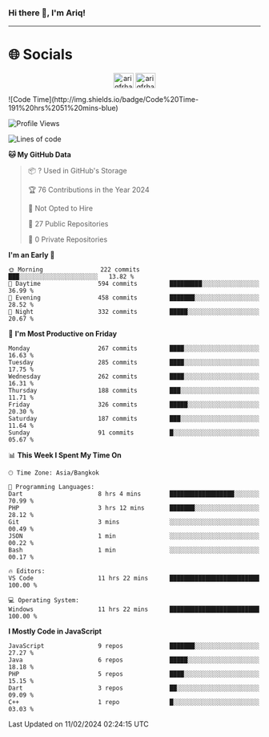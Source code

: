 ### Hi there 👋, I'm Ariq!
<hr>
<h1 align="">🌐 Socials</h1>
<p align="center">
<a href="https://www.linkedin.com/in/ariqfarhan/" target="blank"><img align="center" src="https://raw.githubusercontent.com/rahuldkjain/github-profile-readme-generator/master/src/images/icons/Social/linked-in-alt.svg" alt="ariqfrhan" height="30" width="40" /></a>
<a href="https://instagram.com/ariqfrhan" target="blank"><img align="center" src="https://raw.githubusercontent.com/rahuldkjain/github-profile-readme-generator/master/src/images/icons/Social/instagram.svg" alt="ariqfrhan" height="30" width="40" /></a>
</p>
<!--START_SECTION:waka-->
![Code Time](http://img.shields.io/badge/Code%20Time-191%20hrs%2051%20mins-blue)

![Profile Views](http://img.shields.io/badge/Profile%20Views-107-blue)

![Lines of code](https://img.shields.io/badge/From%20Hello%20World%20I%27ve%20Written-8.5%20million%20lines%20of%20code-blue)

**🐱 My GitHub Data** 

> 📦 ? Used in GitHub's Storage 
 > 
> 🏆 76 Contributions in the Year 2024
 > 
> 🚫 Not Opted to Hire
 > 
> 📜 27 Public Repositories 
 > 
> 🔑 0 Private Repositories 
 > 
**I'm an Early 🐤** 

```text
🌞 Morning                222 commits         ███░░░░░░░░░░░░░░░░░░░░░░   13.82 % 
🌆 Daytime                594 commits         █████████░░░░░░░░░░░░░░░░   36.99 % 
🌃 Evening                458 commits         ███████░░░░░░░░░░░░░░░░░░   28.52 % 
🌙 Night                  332 commits         █████░░░░░░░░░░░░░░░░░░░░   20.67 % 
```
📅 **I'm Most Productive on Friday** 

```text
Monday                   267 commits         ████░░░░░░░░░░░░░░░░░░░░░   16.63 % 
Tuesday                  285 commits         ████░░░░░░░░░░░░░░░░░░░░░   17.75 % 
Wednesday                262 commits         ████░░░░░░░░░░░░░░░░░░░░░   16.31 % 
Thursday                 188 commits         ███░░░░░░░░░░░░░░░░░░░░░░   11.71 % 
Friday                   326 commits         █████░░░░░░░░░░░░░░░░░░░░   20.30 % 
Saturday                 187 commits         ███░░░░░░░░░░░░░░░░░░░░░░   11.64 % 
Sunday                   91 commits          █░░░░░░░░░░░░░░░░░░░░░░░░   05.67 % 
```


📊 **This Week I Spent My Time On** 

```text
🕑︎ Time Zone: Asia/Bangkok

💬 Programming Languages: 
Dart                     8 hrs 4 mins        ██████████████████░░░░░░░   70.99 % 
PHP                      3 hrs 12 mins       ███████░░░░░░░░░░░░░░░░░░   28.12 % 
Git                      3 mins              ░░░░░░░░░░░░░░░░░░░░░░░░░   00.49 % 
JSON                     1 min               ░░░░░░░░░░░░░░░░░░░░░░░░░   00.22 % 
Bash                     1 min               ░░░░░░░░░░░░░░░░░░░░░░░░░   00.17 % 

🔥 Editors: 
VS Code                  11 hrs 22 mins      █████████████████████████   100.00 % 

💻 Operating System: 
Windows                  11 hrs 22 mins      █████████████████████████   100.00 % 
```

**I Mostly Code in JavaScript** 

```text
JavaScript               9 repos             ███████░░░░░░░░░░░░░░░░░░   27.27 % 
Java                     6 repos             █████░░░░░░░░░░░░░░░░░░░░   18.18 % 
PHP                      5 repos             ████░░░░░░░░░░░░░░░░░░░░░   15.15 % 
Dart                     3 repos             ██░░░░░░░░░░░░░░░░░░░░░░░   09.09 % 
C++                      1 repo              █░░░░░░░░░░░░░░░░░░░░░░░░   03.03 % 
```




 Last Updated on 11/02/2024 02:24:15 UTC
<!--END_SECTION:waka-->
